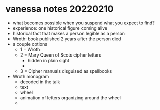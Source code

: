 # vanessa notes 20220210

* what becomes possible when you suspend what you expect to find?
* experience: one historical figure coming alive
* historical fact that makes a person legible as a person
* Wroth: book published 2 years after the person died
* a couple options
    * 1 = Wroth
    * 2 = Mary Queen of Scots cipher letters
        * hidden in plain sight
        * 
    * 3 = Cipher manuals disguised as spellbooks
* Wroth monogram
    * decoded in the talk
    * text
    * wheel
    * animation of letters organizing around the wheel
    * 